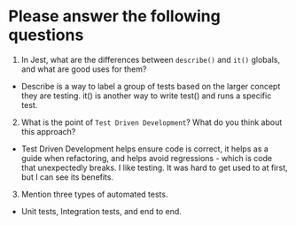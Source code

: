# Please answer the following questions

1.  In Jest, what are the differences between `describe()` and `it()` globals, and what are good uses for them?

- Describe is a way to label a group of tests based on the larger concept they are testing. it() is another way to write test() and runs a specific test.

2.  What is the point of `Test Driven Development`? What do you think about this approach?

- Test Driven Development helps ensure code is correct, it helps as a guide when refactoring, and helps avoid regressions - which is code that unexpectedly breaks. I like testing. It was hard to get used to at first, but I can see its benefits.

3.  Mention three types of automated tests.

- Unit tests, Integration tests, and end to end.
